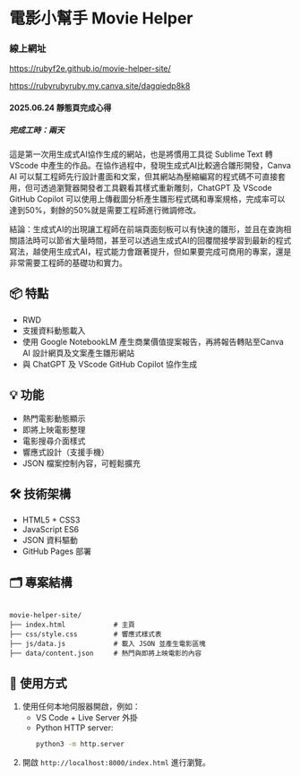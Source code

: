 # 電影小幫手 Movie Helper

### 線上網址
<https://rubyf2e.github.io/movie-helper-site/> 

<https://rubyrubyruby.my.canva.site/dagqiedp8k8>

#### 2025.06.24 靜態頁完成心得
##### 完成工時：兩天
這是第一次用生成式AI協作生成的網站，也是將慣用工具從 Sublime Text 轉 VScode 中產生的作品。在協作過程中，發現生成式AI比較適合雛形開發，Canva AI 可以幫工程師先行設計畫面和文案，但其網站為壓縮編寫的程式碼不可直接套用，但可透過瀏覽器開發者工具觀看其樣式重新雕刻，ChatGPT 及 VScode GitHub Copilot 可以使用上傳截圖分析產生雛形程式碼和專案規格，完成率可以達到50%，剩餘的50%就是需要工程師進行微調修改。

結論：生成式AI的出現讓工程師在前端頁面刻板可以有快速的雛形，並且在查詢相關語法時可以節省大量時間，甚至可以透過生成式AI的回覆間接學習到最新的程式寫法，越使用生成式AI，程式能力會跟著提升，但如果要完成可商用的專案，還是非常需要工程師的基礎功和實力。



## 📦 特點

- RWD
- 支援資料動態載入
- 使用 Google NotebookLM 產生商業價值提案報告，再將報告轉貼至Canva AI 設計網頁及文案產生雛形網站
- 與 ChatGPT 及 VScode GitHub Copilot 協作生成


## 💡 功能

- 熱門電影動態顯示
- 即將上映電影整理
- 電影搜尋介面樣式
- 響應式設計（支援手機）
- JSON 檔案控制內容，可輕鬆擴充

## 🛠 技術架構

- HTML5 + CSS3
- JavaScript ES6
- JSON 資料驅動
- GitHub Pages 部署

## 🗂 專案結構

```

movie-helper-site/
├── index.html            # 主頁
├── css/style.css         # 響應式樣式表
├── js/data.js            # 載入 JSON 並產生電影區塊
├── data/content.json     # 熱門與即將上映電影的內容
```



## 🚀 使用方式

1. 使用任何本地伺服器開啟，例如：
   - VS Code + Live Server 外掛
   - Python HTTP server:
     ```bash
     python3 -m http.server
     ```
2. 開啟 `http://localhost:8000/index.html` 進行瀏覽。
